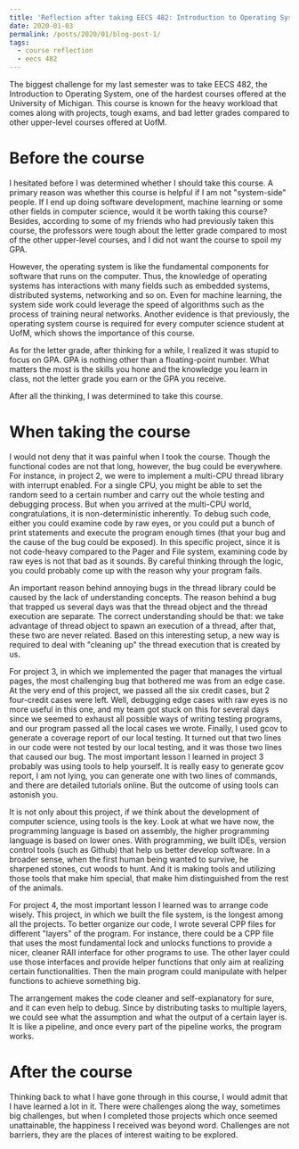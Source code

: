 ```yaml
---
title: 'Reflection after taking EECS 482: Introduction to Operating System'
date: 2020-01-03
permalink: /posts/2020/01/blog-post-1/
tags:
  - course reflection
  - eecs 482
---
```


The biggest challenge for my last semester was to take EECS 482, the Introduction to Operating System, one of the hardest courses offered at the University of Michigan. This course is known for the heavy workload that comes along with projects, tough exams, and bad letter grades compared to other upper-level courses offered at UofM.


Before the course
======

I hesitated before I was determined whether I should take this course. A primary reason was whether this course is helpful if I am not "system-side" people. If I end up doing software development, machine learning or some other fields in computer science, would it be worth taking this course? Besides, according to some of my friends who had previously taken this course, the professors were tough about the letter grade compared to most of the other upper-level courses, and I did not want the course to spoil my GPA.


However, the operating system is like the fundamental components for software that runs on the computer. Thus, the knowledge of operating systems has interactions with many fields such as embedded systems, distributed systems, networking and so on. Even for machine learning, the system side work could leverage the speed of algorithms such as the process of training neural networks. Another evidence is that previously, the operating system course is required for every computer science student at UofM, which shows the importance of this course.

As for the letter grade, after thinking for a while, I realized it was stupid to focus on GPA. GPA is nothing other than a floating-point number. What matters the most is the skills you hone and the knowledge you learn in class, not the letter grade you earn or the GPA you receive.

After all the thinking, I was determined to take this course.

When taking the course
======

I would not deny that it was painful when I took the course. Though the functional codes are not that long, however, the bug could be everywhere. For instance, in project 2, we were to implement a multi-CPU thread library with interrupt enabled. For a single CPU, you might be able to set the random seed to a certain number and carry out the whole testing and debugging process. But when you arrived at the multi-CPU world, congratulations, it is non-deterministic inherently. To debug such code, either you could examine code by raw eyes, or you could put a bunch of print statements and execute the program enough times (that your bug and the cause of the bug could be exposed). In this specific project, since it is not code-heavy compared to the Pager and File system, examining code by raw eyes is not that bad as it sounds. By careful thinking through the logic, you could probably come up with the reason why your program fails. 

An important reason behind annoying bugs in the thread library could be caused by the lack of understanding concepts. The reason behind a bug that trapped us several days was that the thread object and the thread execution are separate. The correct understanding should be that: we take advantage of thread object to spawn an execution of a thread, after that, these two are never related. Based on this interesting setup, a new way is required to deal with "cleaning up" the thread execution that is created by us.

For project 3, in which we implemented the pager that manages the virtual pages, the most challenging bug that bothered me was from an edge case. At the very end of this project, we passed all the six credit cases, but 2 four-credit cases were left. Well, debugging edge cases with raw eyes is no more useful in this one, and my team got stuck on this for several days since we seemed to exhaust all possible ways of writing testing programs, and our program passed all the local cases we wrote. Finally, I used gcov to generate a coverage report of our local testing. It turned out that two lines in our code were not tested by our local testing, and it was those two lines that caused our bug. The most important lesson I learned in project 3 probably was using tools to help yourself. It is really easy to generate gcov report, I am not lying, you can generate one with two lines of commands, and there are detailed tutorials online. But the outcome of using tools can astonish you.

It is not only about this project, if we think about the development of computer science, using tools is the key. Look at what we have now, the programming language is based on assembly, the higher programming language is based on lower ones. With programming, we built IDEs, version control tools (such as Github) that help us better develop software. In a broader sense, when the first human being wanted to survive, he sharpened stones, cut woods to hunt. And it is making tools and utilizing those tools that make him special, that make him distinguished from the rest of the animals.

For project 4, the most important lesson I learned was to arrange code wisely. This project, in which we built the file system, is the longest among all the projects. To better organize our code, I wrote several CPP files for different "layers" of the program. For instance, there could be a CPP file that uses the most fundamental lock and unlocks functions to provide a nicer, cleaner RAII interface for other programs to use. The other layer could use those interfaces and provide helper functions that only aim at realizing certain functionalities. Then the main program could manipulate with helper functions to achieve something big. 

The arrangement makes the code cleaner and self-explanatory for sure, and it can even help to debug. Since by distributing tasks to multiple layers, we could see what the assumption and what the output of a certain layer is. It is like a pipeline, and once every part of the pipeline works, the program works.

After the course
======

Thinking back to what I have gone through in this course, I would admit that I have learned a lot in it. There were challenges along the way, sometimes big challenges, but when I completed those projects which once seemed unattainable, the happiness I received was beyond word. Challenges are not barriers, they are the places of interest waiting to be explored.
